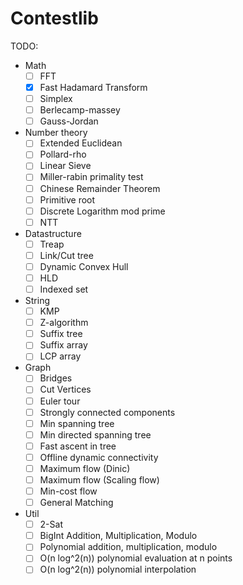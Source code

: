 # Contestlib

TODO:
- Math
  - [ ] FFT
  - [x] Fast Hadamard Transform
  - [ ] Simplex
  - [ ] Berlecamp-massey
  - [ ] Gauss-Jordan
- Number theory
  - [ ] Extended Euclidean
  - [ ] Pollard-rho
  - [ ] Linear Sieve
  - [ ] Miller-rabin primality test
  - [ ] Chinese Remainder Theorem
  - [ ] Primitive root
  - [ ] Discrete Logarithm mod prime
  - [ ] NTT
- Datastructure
  - [ ] Treap
  - [ ] Link/Cut tree
  - [ ] Dynamic Convex Hull
  - [ ] HLD
  - [ ] Indexed set
- String
  - [ ] KMP
  - [ ] Z-algorithm
  - [ ] Suffix tree
  - [ ] Suffix array
  - [ ] LCP array
- Graph
  - [ ] Bridges
  - [ ] Cut Vertices
  - [ ] Euler tour
  - [ ] Strongly connected components
  - [ ] Min spanning tree
  - [ ] Min directed spanning tree
  - [ ] Fast ascent in tree
  - [ ] Offline dynamic connectivity
  - [ ] Maximum flow (Dinic)
  - [ ] Maximum flow (Scaling flow)
  - [ ] Min-cost flow
  - [ ] General Matching
- Util
  - [ ] 2-Sat
  - [ ] BigInt Addition, Multiplication, Modulo
  - [ ] Polynomial addition, multiplication, modulo
  - [ ] O(n log^2(n)) polynomial evaluation at n points
  - [ ] O(n log^2(n)) polynomial interpolation
